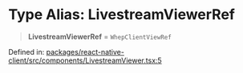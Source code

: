 # Type Alias: LivestreamViewerRef

> **LivestreamViewerRef** = `WhepClientViewRef`

Defined in: [packages/react-native-client/src/components/LivestreamViewer.tsx:5](https://github.com/fishjam-cloud/mobile-client-sdk/blob/b59d08631f5fbe1fa162c766a63916c14024e0d4/packages/react-native-client/src/components/LivestreamViewer.tsx#L5)
